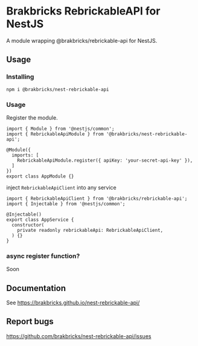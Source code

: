 # Brakbricks RebrickableAPI for NestJS

A module wrapping @brakbricks/rebrickable-api for NestJS.

## Usage

### Installing

`npm i @brakbricks/nest-rebrickable-api`

### Usage

Register the module.

```
import { Module } from '@nestjs/common';
import { RebrickableApiModule } from '@brakbricks/nest-rebrickable-api';

@Module({
  imports: [
    RebrickableApiModule.register({ apiKey: 'your-secret-api-key' }),
  ]
})
export class AppModule {}
```

inject `RebrickableApiClient` into any service

```
import { RebrickableApiClient } from '@brakbricks/rebrickable-api';
import { Injectable } from '@nestjs/common';

@Injectable()
export class AppService {
  constructor(
    private readonly rebrickableApi: RebrickableApiClient,
  ) {}
}
```

### async register function?

Soon

## Documentation

See https://brakbricks.github.io/nest-rebrickable-api/

## Report bugs

https://github.com/brakbricks/nest-rebrickable-api/issues
